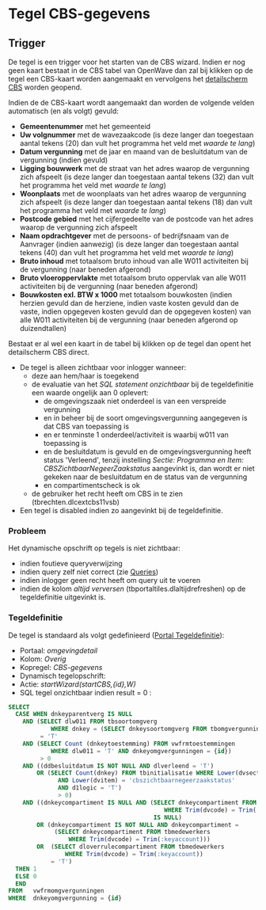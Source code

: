 # Tegel CBS-gegevens

## Trigger

De tegel is een trigger voor het starten van de CBS wizard. Indien er nog geen kaart bestaat in de CBS tabel van OpenWave dan zal bij klikken op de tegel een CBS-kaart worden aangemaakt en vervolgens het [detailscherm CBS](tegel_cbs_gegevens/detail_cbs.md) worden geopend.

Indien de de CBS-kaart wordt aangemaakt dan worden de volgende velden automatisch (en als volgt) gevuld:

- **Gemeentenummer** met het gemeenteid
- **Uw volgnummer** met de wavezaakcode (is deze langer dan toegestaan aantal tekens (20) dan vult het programma het veld met _waarde te lang_)
- **Datum vergunning** met de jaar en maand van de besluitdatum van de vergunning (indien gevuld)
- **Ligging bouwwerk** met de straat van het adres waarop de vergunning zich afspeelt (is deze langer dan toegestaan aantal tekens (32) dan vult het programma het veld met _waarde te lang_)
- **Woonplaats** met de woonplaats van het adres waarop de vergunning zich afspeelt (is deze langer dan toegestaan aantal tekens (18) dan vult het programma het veld met _waarde te lang_)
- **Postcode gebied** met het cijfergedeelte van de postcode van het adres waarop de vergunning zich afspeelt
- **Naam opdrachtgever** met de persoons- of bedrijfsnaam van de Aanvrager (indien aanwezig) (is deze langer dan toegestaan aantal tekens (40) dan vult het programma het veld met _waarde te lang_)
- **Bruto inhoud** met totaalsom bruto inhoud van alle W011 activiteiten bij de vergunning (naar beneden afgerond)
- **Bruto vloeroppervlakte** met totaalsom bruto oppervlak van alle W011 activiteiten bij de vergunning (naar beneden afgerond)
- **Bouwkosten exl. BTW x 1000** met totaalsom bouwkosten (indien herzien gevuld dan de herziene, indien vaste kosten gevuld dan de vaste, indien opgegeven kosten gevuld dan de opgegeven kosten) van alle W011 activiteiten bij de vergunning (naar beneden afgerond op duizendtallen)

Bestaat er al wel een kaart in de tabel bij klikken op de tegel dan opent het detailscherm CBS direct.

- De tegel is alleen zichtbaar voor inlogger wanneer:
  - deze aan hem/haar is toegekend
  - de evaluatie van het _SQL statement onzichtbaar_ bij de tegeldefinitie een waarde ongelijk aan 0 oplevert:
    - de omgevingszaak niet onderdeel is van een verspreide vergunning
    - en in beheer bij de soort omgevingsvergunning aangegeven is dat CBS van toepassing is
    - en er tenminste 1 onderdeel/activiteit is waarbij w011 van toepassing is
    - en de besluitdatum is gevuld en de omgevingsvergunning heeft status 'Verleend', tenzij instelling _Sectie: Programma en Item: CBSZichtbaarNegeerZaakstatus_ aangevinkt is, dan wordt er niet gekeken naar de besluitdatum en de status van de vergunning
    - en compartimentscheck is ok
  - de gebruiker het recht heeft om CBS in te zien (tbrechten.dlcextcbs11vsb)
- Een tegel is disabled indien zo aangevinkt bij de tegeldefinitie.

### Probleem

Het dynamische opschrift op tegels is niet zichtbaar:

- indien foutieve queryverwijzing
- indien query zelf niet correct (zie [Queries](../../../../instellen_inrichten/queries.md))
- indien inlogger geen recht heeft om query uit te voeren
- indien de kolom _altijd verversen_ (tbportaltiles.dlaltijdrefreshen) op de tegeldefinitie uitgevinkt is.

### Tegeldefinitie

De tegel is standaard als volgt gedefinieerd ([Portal Tegeldefinitie](../../../../instellen_inrichten/portaldefinitie/portal_tegel.md)):

- Portaal: _omgevingdetail_
- Kolom: _Overig_
- Kopregel: _CBS-gegevens_
- Dynamisch tegelopschrift:
- Actie: _startWizard(startCBS,{id},W)_
- SQL tegel onzichtbaar indien result = 0 :

```sql
SELECT
  CASE WHEN dnkeyparentverg IS NULL
    AND (SELECT dlw011 FROM tbsoortomgverg
            WHERE dnkey = (SELECT dnkeysoortomgverg FROM tbomgvergunning WHERE dnkey = {id}))
         = 'T'
    AND (SELECT Count (dnkeytoestemming) FROM vwfrmtoestemmingen
            WHERE dlw011 = 'T' AND dnkeyomgvergunningen = {id})
         > 0
    AND ((ddbesluitdatum IS NOT NULL AND dlverleend = 'T')
        OR (SELECT Count(dnkey) FROM tbinitialisatie WHERE Lower(dvsectie) = 'programma'
              AND Lower(dvitem) = 'cbszichtbaarnegeerzaakstatus'
              AND d1logic = 'T')
              > 0)
    AND ((dnkeycompartiment IS NULL AND (SELECT dnkeycompartiment FROM tbmedewerkers
                                            WHERE Trim(dvcode) = Trim(:keyaccount))
                                         IS NULL)
        OR (dnkeycompartiment IS NOT NULL AND dnkeycompartiment =
             (SELECT dnkeycompartiment FROM tbmedewerkers
                 WHERE Trim(dvcode) = Trim(:keyaccount)))
        OR  (SELECT dloverrulecompartiment FROM tbmedewerkers
                WHERE Trim(dvcode) = Trim(:keyaccount))
            = 'T')
  THEN 1
  ELSE 0
  END
FROM   vwfrmomgvergunningen
WHERE  dnkeyomgvergunning = {id}
```
